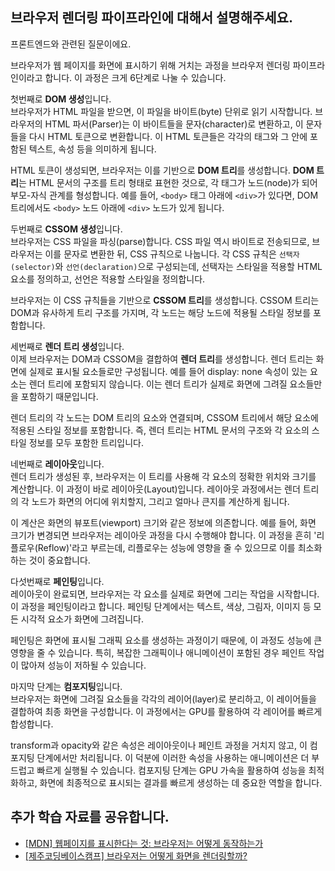 ## 브라우저 렌더링 파이프라인에 대해서 설명해주세요.

프론트엔드와 관련된 질문이에요.

브라우저가 웹 페이지를 화면에 표시하기 위해 거치는 과정을 브라우저 렌더링 파이프라인이라고 합니다. 이 과정은 크게 6단계로 나눌 수 있습니다.

첫번째로 **DOM 생성**입니다.  
브라우저가 HTML 파일을 받으면, 이 파일을 바이트(byte) 단위로 읽기 시작합니다. 브라우저의 HTML 파서(Parser)는 이 바이트들을 문자(character)로 변환하고, 이 문자들을 다시 HTML 토큰으로 변환합니다. 이 HTML 토큰들은 각각의 태그와 그 안에 포함된 텍스트, 속성 등을 의미하게 됩니다.

HTML 토큰이 생성되면, 브라우저는 이를 기반으로 **DOM 트리**를 생성합니다. **DOM 트리**는 HTML 문서의 구조를 트리 형태로 표현한 것으로, 각 태그가 노드(node)가 되어 부모-자식 관계를 형성합니다. 예를 들어, `<body>` 태그 아래에 `<div>`가 있다면, DOM 트리에서도 `<body>` 노드 아래에 `<div>` 노드가 있게 됩니다.

  

두번째로 **CSSOM 생성**입니다.  
브라우저는 CSS 파일을 파싱(parse)합니다. CSS 파일 역시 바이트로 전송되므로, 브라우저는 이를 문자로 변환한 뒤, CSS 규칙으로 나눕니다. 각 CSS 규칙은 `선택자(selector)`와 `선언(declaration)`으로 구성되는데, 선택자는 스타일을 적용할 HTML 요소를 정의하고, 선언은 적용할 스타일을 정의합니다.

브라우저는 이 CSS 규칙들을 기반으로 **CSSOM 트리**를 생성합니다. CSSOM 트리는 DOM과 유사하게 트리 구조를 가지며, 각 노드는 해당 노드에 적용될 스타일 정보를 포함합니다.

  

세번째로 **렌더 트리 생성**입니다.  
이제 브라우저는 DOM과 CSSOM을 결합하여 **렌더 트리**를 생성합니다. 렌더 트리는 화면에 실제로 표시될 요소들로만 구성됩니다. 예를 들어 display: none 속성이 있는 요소는 렌더 트리에 포함되지 않습니다. 이는 렌더 트리가 실제로 화면에 그려질 요소들만을 포함하기 때문입니다.

렌더 트리의 각 노드는 DOM 트리의 요소와 연결되며, CSSOM 트리에서 해당 요소에 적용된 스타일 정보를 포함합니다. 즉, 렌더 트리는 HTML 문서의 구조와 각 요소의 스타일 정보를 모두 포함한 트리입니다.

  

네번째로 **레이아웃**입니다.  
렌더 트리가 생성된 후, 브라우저는 이 트리를 사용해 각 요소의 정확한 위치와 크기를 계산합니다. 이 과정이 바로 레이아웃(Layout)입니다. 레이아웃 과정에서는 렌더 트리의 각 노드가 화면의 어디에 위치할지, 그리고 얼마나 큰지를 계산하게 됩니다.

이 계산은 화면의 뷰포트(viewport) 크기와 같은 정보에 의존합니다. 예를 들어, 화면 크기가 변경되면 브라우저는 레이아웃 과정을 다시 수행해야 합니다. 이 과정을 흔히 '리플로우(Reflow)'라고 부르는데, 리플로우는 성능에 영향을 줄 수 있으므로 이를 최소화하는 것이 중요합니다.

  

다섯번째로 **페인팅**입니다.  
레이아웃이 완료되면, 브라우저는 각 요소를 실제로 화면에 그리는 작업을 시작합니다. 이 과정을 페인팅이라고 합니다. 페인팅 단계에서는 텍스트, 색상, 그림자, 이미지 등 모든 시각적 요소가 화면에 그려집니다.

페인팅은 화면에 표시될 그래픽 요소를 생성하는 과정이기 때문에, 이 과정도 성능에 큰 영향을 줄 수 있습니다. 특히, 복잡한 그래픽이나 애니메이션이 포함된 경우 페인트 작업이 많아져 성능이 저하될 수 있습니다.

  

마지막 단계는 **컴포지팅**입니다.  
브라우저는 화면에 그려질 요소들을 각각의 레이어(layer)로 분리하고, 이 레이어들을 결합하여 최종 화면을 구성합니다. 이 과정에서는 GPU를 활용하여 각 레이어를 빠르게 합성합니다.

transform과 opacity와 같은 속성은 레이아웃이나 페인트 과정을 거치지 않고, 이 컴포지팅 단계에서만 처리됩니다. 이 덕분에 이러한 속성을 사용하는 애니메이션은 더 부드럽고 빠르게 실행될 수 있습니다. 컴포지팅 단계는 GPU 가속을 활용하여 성능을 최적화하고, 화면에 최종적으로 표시되는 결과를 빠르게 생성하는 데 중요한 역할을 합니다.

## 추가 학습 자료를 공유합니다.

- [[MDN] 웹페이지를 표시한다는 것: 브라우저는 어떻게 동작하는가](https://developer.mozilla.org/ko/docs/Web/Performance/How_browsers_work)
- [[제주코딩베이스캠프] 브라우저는 어떻게 화면을 렌더링할까?](https://www.youtube.com/watch?v=z1Jj7Xg-TkU&t=284s)